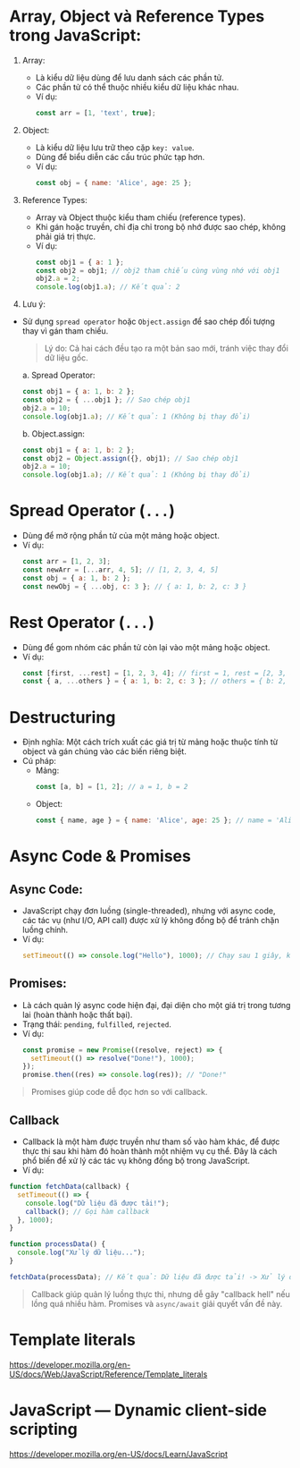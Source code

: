 # Array, Object và Reference Types trong JavaScript:

1. Array:
   - Là kiểu dữ liệu dùng để lưu danh sách các phần tử.
   - Các phần tử có thể thuộc nhiều kiểu dữ liệu khác nhau.
   - Ví dụ:
     ```javascript
     const arr = [1, 'text', true];
     ```

2. Object:
   - Là kiểu dữ liệu lưu trữ theo cặp `key: value`.
   - Dùng để biểu diễn các cấu trúc phức tạp hơn.
   - Ví dụ:
     ```javascript
     const obj = { name: 'Alice', age: 25 };
     ```

3. Reference Types:
   - Array và Object thuộc kiểu tham chiếu (reference types).
   - Khi gán hoặc truyền, chỉ địa chỉ trong bộ nhớ được sao chép, không phải giá trị thực.
   - Ví dụ:
     ```javascript
     const obj1 = { a: 1 };
     const obj2 = obj1; // obj2 tham chiếu cùng vùng nhớ với obj1
     obj2.a = 2;
     console.log(obj1.a); // Kết quả: 2
     ``` 

4. Lưu ý:

- Sử dụng `spread operator` hoặc `Object.assign` để sao chép đối tượng thay vì gán tham chiếu.
  > Lý do: Cả hai cách đều tạo ra một bản sao mới, tránh việc thay đổi dữ liệu gốc.

  a. Spread Operator:

    ```javascript
    const obj1 = { a: 1, b: 2 };
    const obj2 = { ...obj1 }; // Sao chép obj1
    obj2.a = 10;
    console.log(obj1.a); // Kết quả: 1 (Không bị thay đổi)
    ```

  b. Object.assign:

    ```javascript
    const obj1 = { a: 1, b: 2 };
    const obj2 = Object.assign({}, obj1); // Sao chép obj1
    obj2.a = 10;
    console.log(obj1.a); // Kết quả: 1 (Không bị thay đổi)
    ```

# Spread Operator (`...`)

- Dùng để mở rộng phần tử của một mảng hoặc object.  
- Ví dụ:
  ```javascript
  const arr = [1, 2, 3];
  const newArr = [...arr, 4, 5]; // [1, 2, 3, 4, 5]
  const obj = { a: 1, b: 2 };
  const newObj = { ...obj, c: 3 }; // { a: 1, b: 2, c: 3 }
  ```

# Rest Operator (`...`)

- Dùng để gom nhóm các phần tử còn lại vào một mảng hoặc object.  
- Ví dụ:
  ```javascript
  const [first, ...rest] = [1, 2, 3, 4]; // first = 1, rest = [2, 3, 4]
  const { a, ...others } = { a: 1, b: 2, c: 3 }; // others = { b: 2, c: 3 }
  ``` 

# Destructuring

- Định nghĩa: Một cách trích xuất các giá trị từ mảng hoặc thuộc tính từ object và gán chúng vào các biến riêng biệt.
- Cú pháp:
  - Mảng:  
    ```javascript
    const [a, b] = [1, 2]; // a = 1, b = 2
    ```
  - Object:  
    ```javascript
    const { name, age } = { name: 'Alice', age: 25 }; // name = 'Alice', age = 25
    ```

# Async Code & Promises

## Async Code:
- JavaScript chạy đơn luồng (single-threaded), nhưng với async code, các tác vụ (như I/O, API call) được xử lý không đồng bộ để tránh chặn luồng chính.
- Ví dụ:
  ```javascript
  setTimeout(() => console.log("Hello"), 1000); // Chạy sau 1 giây, không chặn mã khác.
  ```

## Promises:
- Là cách quản lý async code hiện đại, đại diện cho một giá trị trong tương lai (hoàn thành hoặc thất bại).
- Trạng thái: `pending`, `fulfilled`, `rejected`.
- Ví dụ:
  ```javascript
  const promise = new Promise((resolve, reject) => {
    setTimeout(() => resolve("Done!"), 1000);
  });
  promise.then((res) => console.log(res)); // "Done!"
  ``` 

> Promises giúp code dễ đọc hơn so với callback.

## Callback
- Callback là một hàm được truyền như tham số vào hàm khác, để được thực thi sau khi hàm đó hoàn thành một nhiệm vụ cụ thể. Đây là cách phổ biến để xử lý các tác vụ không đồng bộ trong JavaScript.
- Ví dụ:
```javascript
function fetchData(callback) {
  setTimeout(() => {
    console.log("Dữ liệu đã được tải!");
    callback(); // Gọi hàm callback
  }, 1000);
}

function processData() {
  console.log("Xử lý dữ liệu...");
}

fetchData(processData); // Kết quả: Dữ liệu đã được tải! -> Xử lý dữ liệu...
```

> Callback giúp quản lý luồng thực thi, nhưng dễ gây "callback hell" nếu lồng quá nhiều hàm. Promises và `async/await` giải quyết vấn đề này.

# Template literals

https://developer.mozilla.org/en-US/docs/Web/JavaScript/Reference/Template_literals

# JavaScript — Dynamic client-side scripting

https://developer.mozilla.org/en-US/docs/Learn/JavaScript
